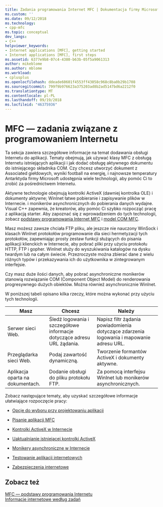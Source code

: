 ```yaml
---
title: Zadania programowania Internet MFC | Dokumentacja firmy Microsoft
ms.custom: ''
ms.date: 09/12/2018
ms.technology:
- cpp-mfc
ms.topic: conceptual
dev_langs:
- C++
helpviewer_keywords:
- Internet applications [MFC], getting started
- Internet applications [MFC], first steps
ms.assetid: 6377e9b8-07c4-4380-b63b-05f5a9061313
author: mikeblome
ms.author: mblome
ms.workload:
- cplusplus
ms.openlocfilehash: ddeade60601f4553ff43058c968c8ba0b29b1708
ms.sourcegitcommit: 799f9b976623a375203ad8b2ad5147bd6a2212f0
ms.translationtype: MT
ms.contentlocale: pl-PL
ms.lasthandoff: 09/19/2018
ms.locfileid: "46375936"
---
```

# <a name="mfc-internet-programming-tasks"></a>MFC — zadania związane z programowaniem Internetu

Ta sekcja zawiera szczegółowe informacje na temat dodawania obsługi Internetu do aplikacji. Tematy obejmują, jak używać klasy MFC z obsługą Internetu istniejących aplikacji i jak dodać obsługę aktywnego dokumentu do istniejącego składnika COM. Czy chcesz utworzyć dokument z Associated giełdowych, wyniki football na energię, i najnowsze temperatury Antarktyda firmy Microsoft udostępnia wiele technologii, aby pomóc Ci to zrobić za pośrednictwem Internetu.

Aktywne technologie obejmują kontrolki ActiveX (dawniej kontrolka OLE) i dokumenty aktywne; WinInet łatwe pobieranie i zapisywanie plików w Internecie. i monikerów asynchronicznych do pobierania danych wydajne. Visual C++ zapewnia, że kreatorów, aby pomóc Ci szybko rozpocząć pracę z aplikacją starter. Aby zapoznać się z wprowadzeniem do tych technologii, zobacz [podstawy programowania Internet MFC](../mfc/mfc-internet-programming-basics.md) i [model COM MFC](../mfc/mfc-com.md).

Masz możesz zawsze chciała FTP pliku, ale jeszcze nie nauczony WinSock i klasach WinInet protokołów programowanie dla sieci hermetyzacji tych protokołów, zapewniając prosty zestaw funkcji służących do pisania aplikacji klienckich w Internecie, aby pobrać pliki przy użyciu protokołu HTTP, FTP i gopher. WinInet służy do wyszukiwania katalogów na dysku twardym lub na całym świecie. Przezroczyste można zbierać dane z wielu różnych typów i przekazywania ich do użytkownika w zintegrowanym interfejsie.

Czy masz duże ilości danych, aby pobrać asynchroniczne monikerów stanowią rozwiązanie COM (Component Object Model) do renderowania progresywnego dużych obiektów. Można również asynchronicznie WinInet.

W poniższej tabeli opisano kilka rzeczy, które można wykonać przy użyciu tych technologii.

|Masz|Chcesz|Należy|
|--------------|-----------------|----------------|
|Serwer sieci Web.|Śledź logowania i szczegółowe informacje dotyczące adresu URL żądania.|Napisz filtr żądania powiadomienia dotyczące zdarzenia logowania i mapowanie adresu URL.|
|Przeglądarka sieci Web.|Podaj zawartość dynamiczną.|Tworzenie formantów ActiveX i dokumenty aktywne.|
|Aplikacja oparta na dokumentach.|Dodanie obsługi do pliku protokołu FTP.|Za pomocą interfejsu WinInet lub monikerów asynchronicznych.|

Zobacz następujące tematy, aby uzyskać szczegółowe informacje ułatwiające rozpoczęcie pracy:

- [Opcje do wyboru przy projektowaniu aplikacji](../mfc/application-design-choices.md)

- [Pisanie aplikacji MFC](../mfc/writing-mfc-applications.md)

- [Kontrolki ActiveX w Internecie](../mfc/activex-controls-on-the-internet.md)

- [Uaktualnianie istniejącej kontrolki ActiveX](../mfc/upgrading-an-existing-activex-control.md)

- [Monikery asynchroniczne w Internecie](../mfc/asynchronous-monikers-on-the-internet.md)

- [Testowanie aplikacji internetowych](../mfc/testing-internet-applications.md)

- [Zabezpieczenia internetowe](../mfc/internet-security-cpp.md)

## <a name="see-also"></a>Zobacz też

[MFC — podstawy programowania Internetu](../mfc/mfc-internet-programming-basics.md)<br/>
[Informacje internetowe według zadań](../mfc/internet-information-by-task.md)

